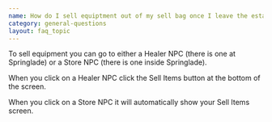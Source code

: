 ```yaml
---
name: How do I sell equiptment out of my sell bag once I leave the estate?
category: general-questions
layout: faq_topic
---
```

To sell equipment you can go to either a Healer NPC (there is one at Springlade) or a Store NPC (there is one inside Springlade).

When you click on a Healer NPC click the Sell Items button at the bottom of the screen.

When you click on a Store NPC it will automatically show your Sell Items screen.
